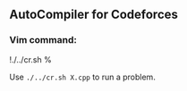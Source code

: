 
## AutoCompiler for Codeforces

### Vim command:
!./../cr.sh %

Use `./../cr.sh X.cpp` to run a problem.
